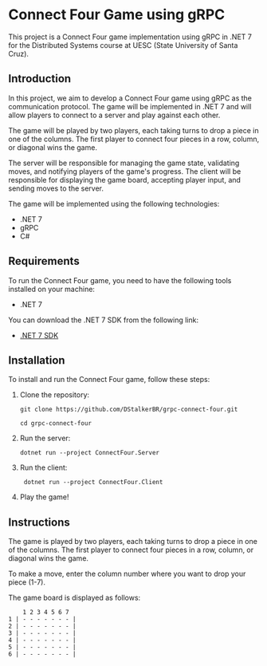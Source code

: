 # Connect Four Game using gRPC

This project is a Connect Four game implementation using gRPC in .NET 7 for the Distributed Systems course at UESC (State University of Santa Cruz).

## Introduction

In this project, we aim to develop a Connect Four game using gRPC as the communication protocol. The game will be implemented in .NET 7 and will allow players to connect to a server and play against each other.

The game will be played by two players, each taking turns to drop a piece in one of the columns. The first player to connect four pieces in a row, column, or diagonal wins the game.

The server will be responsible for managing the game state, validating moves, and notifying players of the game's progress. The client will be responsible for displaying the game board, accepting player input, and sending moves to the server.

The game will be implemented using the following technologies:

- .NET 7
- gRPC
- C#

## Requirements

To run the Connect Four game, you need to have the following tools installed on your machine:

- .NET 7

You can download the .NET 7 SDK from the following link:

- [.NET 7 SDK](https://dotnet.microsoft.com/download/dotnet/7.0)


## Installation

To install and run the Connect Four game, follow these steps:

1. Clone the repository:

   ```shell
   git clone https://github.com/DStalkerBR/grpc-connect-four.git
   
   cd grpc-connect-four
    ```
2. Run the server:

   ```shell
   dotnet run --project ConnectFour.Server
   ```
3. Run the client:

   ```shell
    dotnet run --project ConnectFour.Client
    ```
4. Play the game!

## Instructions

The game is played by two players, each taking turns to drop a piece in one of the columns. The first player to connect four pieces in a row, column, or diagonal wins the game.

To make a move, enter the column number where you want to drop your piece (1-7).

The game board is displayed as follows:

```
    1 2 3 4 5 6 7
1 | - - - - - - - |
2 | - - - - - - - |
3 | - - - - - - - |
4 | - - - - - - - |
5 | - - - - - - - |
6 | - - - - - - - |
```